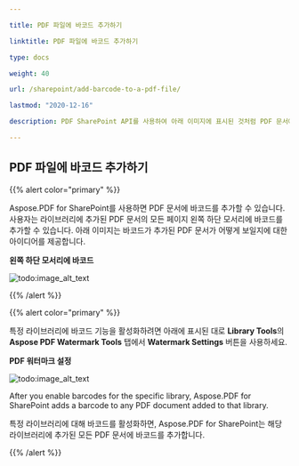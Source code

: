 ```yaml
---

title: PDF 파일에 바코드 추가하기

linktitle: PDF 파일에 바코드 추가하기

type: docs

weight: 40

url: /sharepoint/add-barcode-to-a-pdf-file/

lastmod: "2020-12-16"

description: PDF SharePoint API를 사용하여 아래 이미지에 표시된 것처럼 PDF 문서에 바코드를 추가할 수 있습니다.

---
```




## **PDF 파일에 바코드 추가하기**



{{% alert color="primary" %}}



Aspose.PDF for SharePoint를 사용하면 PDF 문서에 바코드를 추가할 수 있습니다. 사용자는 라이브러리에 추가된 PDF 문서의 모든 페이지 왼쪽 하단 모서리에 바코드를 추가할 수 있습니다. 아래 이미지는 바코드가 추가된 PDF 문서가 어떻게 보일지에 대한 아이디어를 제공합니다.



**왼쪽 하단 모서리에 바코드**



![todo:image_alt_text](add-barcode-to-a-pdf-file_1.png)



{{% /alert %}}



{{% alert color="primary" %}}



특정 라이브러리에 바코드 기능을 활성화하려면 아래에 표시된 대로 **Library Tools**의 **Aspose PDF Watermark Tools** 탭에서 **Watermark Settings** 버튼을 사용하세요.



**PDF 워터마크 설정**




![todo:image_alt_text](add-barcode-to-a-pdf-file_2.png)

After you enable barcodes for the specific library, Aspose.PDF for SharePoint adds a barcode to any PDF document added to that library.

특정 라이브러리에 대해 바코드를 활성화하면, Aspose.PDF for SharePoint는 해당 라이브러리에 추가된 모든 PDF 문서에 바코드를 추가합니다.

{{% /alert %}}